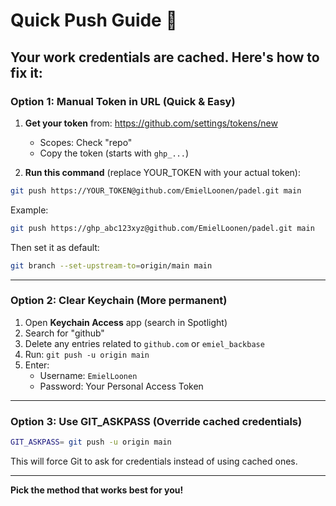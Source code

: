 # Quick Push Guide 🚀

## Your work credentials are cached. Here's how to fix it:

### Option 1: Manual Token in URL (Quick & Easy)

1. **Get your token** from: https://github.com/settings/tokens/new
   - Scopes: Check "repo"
   - Copy the token (starts with `ghp_...`)

2. **Run this command** (replace YOUR_TOKEN with your actual token):

```bash
git push https://YOUR_TOKEN@github.com/EmielLoonen/padel.git main
```

Example:
```bash
git push https://ghp_abc123xyz@github.com/EmielLoonen/padel.git main
```

Then set it as default:
```bash
git branch --set-upstream-to=origin/main main
```

---

### Option 2: Clear Keychain (More permanent)

1. Open **Keychain Access** app (search in Spotlight)
2. Search for "github"
3. Delete any entries related to `github.com` or `emiel_backbase`
4. Run: `git push -u origin main`
5. Enter:
   - Username: `EmielLoonen`
   - Password: Your Personal Access Token

---

### Option 3: Use GIT_ASKPASS (Override cached credentials)

```bash
GIT_ASKPASS= git push -u origin main
```

This will force Git to ask for credentials instead of using cached ones.

---

**Pick the method that works best for you!**

